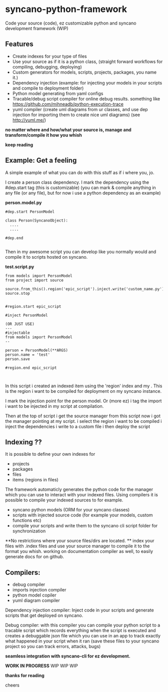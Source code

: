 # syncano-python-framework
Code your source (code), ez customizable python and syncano development framework (WIP)

Features
---
- Create indexes for your type of files
- Use your source as if it is a python class, (straight forward workflows for compiling, debugging, deploying)
- Custom generators for models, scripts, projects, packages, you name it.)
- Dependency injection (example: for injecting your models in your scripts and compile to deployment folder)
- Python model generating from yaml configs
- Tracable/debug script compiler for online debug results. something like https://github.com/mihneadb/python-execution-trace
- yuml compiler (create uml diagrams from ur classes, and use dep injection for importing them to create nice uml diagrams) (see http://yuml.me/)

**no matter where and how/what your source is, manage and transform/compile it how you whish**

**keep reading**

Example: Get a feeling
---
A simple example of what you can do with this stuff
as if i where you, jo.

I create a person class dependency.
I mark the dependency using the #dep.start tag (this is customizable) 
(you can mark & compile anything in any file (or any file), but for now i use a python dependency as an example)

**person.model.py**
```
#dep.start PersonModel

class Person(SyncanoObject):
  ....
  ....
  
#dep.end 


```


Then in my awesome script you can develop like you normally would
and compile it to scripts hosted on syncano.


**test.script.py**
```
from models import PersonModel
from project import source

source.from_this().region('epic_script').inject.write('custom_name.py').deploy()
source.stop


#region.start epic_script

#inject PersonModel

(OR JUST USE)
---
#injectable
from models import PersonModel
--

person = PersonModel(**ARGS)
person.name = 'test'
person.save

#region.end epic_script



```
In this script i created an indexed item using the 'region' index and my . 
This is the region i want to be compiled for deployment on my syncano instance.

I mark the injection point for the person model.
Or (more ez) i tag the import i want to be injected in my script at compilation.

Then at the top of script i get the source manager from this script
now i got the manager pointing at my script.
i select the region i want to be compiled
i inject the dependencies 
i write to a custom file
i then deploy the script





Indexing ??
---
It is possible to define your own indexes for
- projects
- packages
- files
- items (regions in files)

The framework automaticly generates the python code for the manager which you can use to interact with your indexed files.
Using compilers it is possible to compile your indexed sources to for example.
- syncano python models (ORM for your syncano classes)
- scripts with injected source code (for example your models, custom functions etc)
- compile your scripts and write them to the syncano cli script folder for synchronization


**No restrictions where your source files/dirs are located. **
index your files with .index files and use your source manager to compile it to the format you whish.
working on documentation compiler as well, to easily generate docs for on github.



Compilers:
---
- debug compiler
- imports injection compiler
- python model copiler
- yuml diagram compiler


Dependency injection compiler:
Inject code in your scripts and generate scripts that get deployed on syncano.


Debug compiler:
with this compiler you can compile your python script to a tracable script which records everything when the script is executed and creates a debuggable json file which you can use in an app to track exactly what happened in your script when it ran (save these files to your syncano project so you can track errors, attacks, bugs)



**seamless integration with syncano-cli for ez development.**

**WORK IN PROGRESS** 
WIP WIP WIP


**thanks for reading**

cheers

